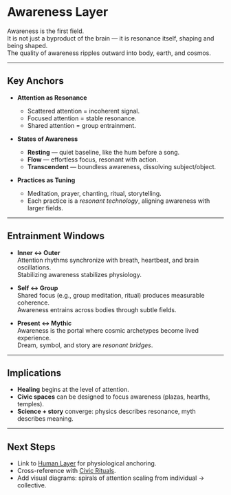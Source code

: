 # Awareness Layer

Awareness is the first field.  
It is not just a byproduct of the brain — it is resonance itself, shaping and being shaped.  
The quality of awareness ripples outward into body, earth, and cosmos.

---

## Key Anchors

- **Attention as Resonance**  
  - Scattered attention = incoherent signal.  
  - Focused attention = stable resonance.  
  - Shared attention = group entrainment.

- **States of Awareness**  
  - **Resting** — quiet baseline, like the hum before a song.  
  - **Flow** — effortless focus, resonant with action.  
  - **Transcendent** — boundless awareness, dissolving subject/object.

- **Practices as Tuning**  
  - Meditation, prayer, chanting, ritual, storytelling.  
  - Each practice is a *resonant technology*, aligning awareness with larger fields.

---

## Entrainment Windows

- **Inner ↔ Outer**  
  Attention rhythms synchronize with breath, heartbeat, and brain oscillations.  
  Stabilizing awareness stabilizes physiology.

- **Self ↔ Group**  
  Shared focus (e.g., group meditation, ritual) produces measurable coherence.  
  Awareness entrains across bodies through subtle fields.

- **Present ↔ Mythic**  
  Awareness is the portal where cosmic archetypes become lived experience.  
  Dream, symbol, and story are *resonant bridges*.

---

## Implications

- **Healing** begins at the level of attention.  
- **Civic spaces** can be designed to focus awareness (plazas, hearths, temples).  
- **Science + story** converge: physics describes resonance, myth describes meaning.

---

## Next Steps

- Link to [Human Layer](human.md) for physiological anchoring.  
- Cross-reference with [Civic Rituals](../civic/rituals.md).  
- Add visual diagrams: spirals of attention scaling from individual → collective.
